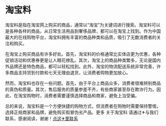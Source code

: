 # 淘宝料

淘宝料是指在淘宝网上购买的商品，通常以“淘宝”为关键词进行搜索。淘宝料可以是各种各样的商品，从日常生活用品到奢侈品牌，都可以在淘宝上找到。作为中国最大的在线购物平台，淘宝料拥有丰富的商品种类和品质，吸引了无数消费者的关注和购买。

在淘宝上购买商品有许多好处。首先，淘宝料的价格通常比实体店更为优惠，各种促销活动和优惠券更是让人眼花缭乱。其次，淘宝上的商品种类繁多，无论是国内外品牌还是特色商品，都可以轻松找到。此外，淘宝的物流配送系统非常完善，许多商品支持货到付款和七天无理由退货，让消费者购物更加放心。

然而，淘宝料也存在一些问题。首先，由于平台上商品众多，消费者很难辨别商品的真伪和质量。其次，售后服务的质量参差不齐，有些商家甚至存在欺诈行为。因此，在淘宝购物时，消费者需要谨慎选择商品和商家，避免上当受骗。

总的来说，淘宝料是一个方便快捷的购物方式，但消费者在购物时需要保持警惕，选择正规商家和品牌，避免购买假冒伪劣产品。更多 关于淘宝料 请通过✈与我们联系，感谢阅读，谢谢！[点这✈里联系](https://add.k02.cc)